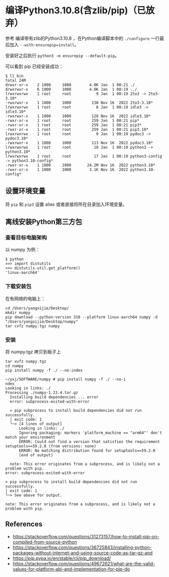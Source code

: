 # 编译Python3.10.8(含zlib/pip)（已放弃）

参考 编译带有zlib的Python3.10.8 ，在Python编译脚本中的 `./configure` 一行最后加入 `--with-ensurepip=install`。

安装好之后执行 `python3 -m ensurepip --default-pip`。

可以看到 pip 已经安装成功：

```
$ ll bin
total 24M
drwxr-xr-x    2 1000     1000        4.0K Jan  1 00:21 ./
drwxrwxr-x    6 1000     1000        4.0K Jan  1 00:19 ../
lrwxrwxrwx    1 root     root           9 Jan  1 00:19 2to3 -> 2to3-3.10*
-rwxrwxr-x    1 1000     1000         130 Nov 16  2022 2to3-3.10*
lrwxrwxrwx    1 root     root           8 Jan  1 00:19 idle3 -> idle3.10*
-rwxrwxr-x    1 1000     1000         128 Nov 16  2022 idle3.10*
-rwxr-xr-x    1 root     root         259 Jan  1 00:21 pip*
-rwxr-xr-x    1 root     root         259 Jan  1 00:21 pip3*
-rwxr-xr-x    1 root     root         259 Jan  1 00:21 pip3.10*
lrwxrwxrwx    1 root     root           9 Jan  1 00:19 pydoc3 -> pydoc3.10*
-rwxrwxr-x    1 1000     1000         113 Nov 16  2022 pydoc3.10*
lrwxrwxrwx    1 root     root          10 Jan  1 00:19 python3 -> python3.10*
lrwxrwxrwx    1 root     root          17 Jan  1 00:19 python3-config -> python3.10-config*
-rwxr-xr-x    1 1000     1000       24.2M Nov 16  2022 python3.10*
-rwxr-xr-x    1 1000     1000        3.1K Nov 16  2022 python3.10-config*
```

## 设置环境变量

将 `pip` 和 `pip3` 设置 alias 或者直接将所在目录加入环境变量。

## 离线安装Python第三方包

### 查看目标电脑架构

以 numpy 为例：

```
$ python
>>> import distutils
>>> distutils.util.get_platform()
'linux-aarch64'
```

### 下载安装包

在有网络的电脑上：

```
cd /Users/yangxijie/Desktop/
mkdir numpy
pip download --python-version 310 --platform linux-aarch64 numpy -d "/Users/yangxijie/Desktop/numpy"
tar cvfz numpy.tgz numpy
```

### 安装

将 numpy.tgz 拷贝到板子上

```
tar xvfz numpy.tgz
cd numpy
pip install numpy -f ./ --no-index
```

```
~/yxj/SOFTWARE/numpy # pip install numpy -f ./ --no-i
ndex
Looking in links: ./
Processing ./numpy-1.23.4.tar.gz
  Installing build dependencies ... error
  error: subprocess-exited-with-error

  × pip subprocess to install build dependencies did not run successfully.
  │ exit code: 1
  ╰─> [4 lines of output]
      Looking in links: ./
      Ignoring packaging: markers 'platform_machine == "arm64"' don't match your environment
      ERROR: Could not find a version that satisfies the requirement setuptools==59.2.0 (from versions: none)
      ERROR: No matching distribution found for setuptools==59.2.0
      [end of output]

  note: This error originates from a subprocess, and is likely not a problem with pip.
error: subprocess-exited-with-error

× pip subprocess to install build dependencies did not run successfully.
│ exit code: 1
╰─> See above for output.

note: This error originates from a subprocess, and is likely not a problem with pip.
```

## References

- https://stackoverflow.com/questions/31273157/how-to-install-pip-on-compiled-from-source-python
- https://stackoverflow.com/questions/36725843/installing-python-packages-without-internet-and-using-source-code-as-tar-gz-and
- https://pip.pypa.io/en/stable/cli/pip_download/
- https://stackoverflow.com/questions/49672621/what-are-the-valid-values-for-platform-abi-and-implementation-for-pip-do
